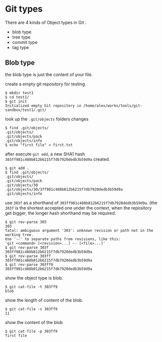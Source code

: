 # Git types

There are 4 kinds of Object types in Git :
  * blob type
  * tree type
  * commit type
  * tag type

## Blob type
the blob type is just the content of your file.

create a empty git repository for testing. 
    
    $ mkdir test1
    $ cd test1/
    $ git init
    Initialized empty Git repository in /home/alex/works/tools/git-sandbox/test1/.git/
    
look up the `.git/objects` folders changes

    $ find .git/objects/
    .git/objects/
    .git/objects/pack
    .git/objects/info
    $ echo "first file" > first.txt

after execute `git add`, a new SHA1 hash `303ff981c488b812b6215f7db7920dedb3b59d9a` created.

    $ git add .
    $ find .git/objects/
    .git/objects/
    .git/objects/pack
    .git/objects/30
    .git/objects/30/3ff981c488b812b6215f7db7920dedb3b59d9a
    .git/objects/info

use `303f` as a shorthand of `303ff981c488b812b6215f7db7920dedb3b59d9a`. (the `303f` is the 
shortest accepted one under the context, when the repository get bigger, the longer hash 
shorthand may be required.


    $ git rev-parse 303
    303
    fatal: ambiguous argument '303': unknown revision or path not in the working tree.
    Use '--' to separate paths from revisions, like this:
    'git <command> [<revision>...] -- [<file>...]'
    $ git rev-parse 303f
    303ff981c488b812b6215f7db7920dedb3b59d9a
    $ git rev-parse 303ff
    303ff981c488b812b6215f7db7920dedb3b59d9a
    $ git rev-parse 303ff9
    303ff981c488b812b6215f7db7920dedb3b59d9a

show the object type is blob.

    $ git cat-file -t 303ff9
    blob

show the length of content of the blob.

    $ git cat-file -s 303ff9
    11

show the content of the blob 

    $ git cat-file -p 303ff9
    first file

